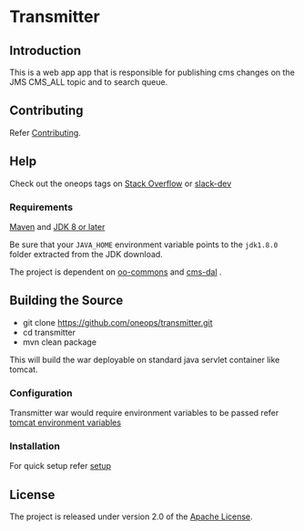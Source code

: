 # Transmitter
## Introduction

This is a web app app that is responsible for publishing cms changes on the JMS CMS_ALL topic and to
search queue.

## Contributing

Refer [Contributing][]. 

## Help

Check out the oneops tags on [Stack Overflow][] or [slack-dev][] 

### Requirements

[Maven][]  and [JDK 8  or later][JDK8 build] 

Be sure that your `JAVA_HOME` environment variable points to the `jdk1.8.0` folder
extracted from the JDK download.
 
The project is dependent on [oo-commons][] and [cms-dal][] . 
 

## Building the Source

* git clone https://github.com/oneops/transmitter.git
* cd transmitter
* mvn clean package 

This will build the war deployable on standard java servlet container like tomcat.

### Configuration

Transmitter war would require environment variables to be passed refer [tomcat environment variables][]  

### Installation
For quick setup refer [setup][] 


## License
The project is released under version 2.0 of the [Apache License](http://www.apache.org/licenses/LICENSE-2.0).




[Maven]: http://maven.apache.org/
[Git]: http://help.github.com/set-up-git-redirect
[JDK8 build]: http://www.oracle.com/technetwork/java/javase/downloads
[Apache License]: http://www.apache.org/licenses/LICENSE-2.0
[Stack Overflow]: http://stackoverflow.com/tags/oneops
[slack-dev]:https://oneops.slack.com/messages/devel/messages
[oo-commons]:../../../oo-commons
[cms-dal]:../../../cmsdal
[Oneops UI]:../../../display
[setup]:../../../setup
[Client]:../../../cli
[Contributing]:https://github.com/oneops/developer-doc/blob/master/_contribution/index.md
[tomcat environment variables]:../../../dev-tools/blob/master/setup-scripts/tom_setenv.sh
[sink metadata]:../../../oneops-admin/blob/master/lib/base/sink/metadata.rb
[notification sinks]: /src/main/java/com/oneops/antenna/senders/generic
